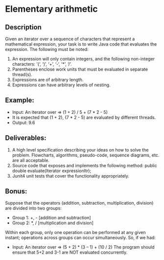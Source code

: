 # Elementary arithmetic

## Description
Given an iterator over a sequence of characters that represent a mathematical expression, your task is to write Java code that evaluates the expression. The following must be noted:

  1. An expression will only contain integers, and the following non-integer characters: ‘(‘, ‘)’, ‘+’, ‘-‘, ‘*’, ‘/’.
  2. Parentheses enclose work units that must be evaluated in separate thread(s).
  3. Expressions are of arbitrary length.
  4. Expressions can have arbitrary levels of nesting.

## Example:

* Input: An iterator over => (1 + 2) / 5 + (7 * 2 - 5)
* It is expected that (1 + 2), (7 * 2 - 5) are evaluated by different threads.
* Output: 9.6

## Deliverables:

  1. A high level specification describing your ideas on how to solve the problem. Flowcharts, algorithms, pseudo-code, sequence diagrams, etc. are all acceptable.
  2. Source code that exposes and implements the following method: public double evaluate(Iterator<Character> expressionItr);
  3. Junit4 unit tests that cover the functionality appropriately.

## Bonus:
Suppose that the operators (addition, subtraction, multiplication, division) are divided into two groups:

* Group 1: +, - [addition and subtraction]
* Group 2: *, / [multiplication and division]

Within each group, only one operation can be performed at any given instant; operations across groups can occur simultaneously. So, if we had:
* Input: An iterator over => (5 + 2) * (3 – 1) + (10 / 2) The program should ensure that 5+2 and 3-1 are NOT evaluated concurrently.
